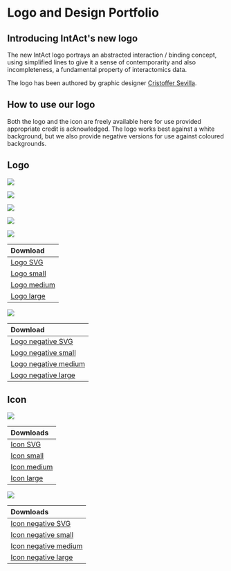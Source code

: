 # Logo and Design Portfolio

## Introducing IntAct's new logo

The new IntAct logo portrays an abstracted interaction / binding concept, using simplified lines to give it a sense of contemporarity and also incompleteness, a fundamental property of interactomics data.

The logo has been authored by graphic designer [Cristoffer Sevilla](https://www.behance.net/CristofferSevilla).

## How to use our logo

Both the logo and the icon are freely available here for use provided appropriate credit is acknowledged. The logo works best against a white background, but we also provide negative versions for use against coloured backgrounds.

## Logo

![](../.gitbook/assets/logo_gradient_250x82_transparentbg_300dpi.png)

![](https://github.com/intact-portal/intact-portal-documentation/blob/5253882821ce83f6580eadf9ecd73aa2e4c01922/assets/logo_gradient_250x82_transparentbg_300dpi.png)

![](https://github.com/intact-portal/intact-portal-documentation/blob/5253882821ce83f6580eadf9ecd73aa2e4c01922/assets/logo_gradient_250x82_transparentbg_300dpi.png)

![](https://github.com/intact-portal/intact-portal-documentation/blob/caddeaa5774f5584eb8302350a507a1e229cb921/assets/expansion.png)

![](https://raw.githubusercontent.com/intact-portal/intact-portal-documentation/master/assets/logo_gradient_250x82_transparentbg_300dpi.png)


| Download |
| :--- |
| [Logo SVG](https://github.com/intact-portal/intact-portal-documentation/tree/74585c74035aa205ff9ad503032228eae2e785f8/.gitbook/assets/icon_gradient_wca.svg) |
| [Logo small](https://github.com/intact-portal/intact-portal-documentation/tree/74585c74035aa205ff9ad503032228eae2e785f8/.gitbook/assets/logo_gradient_50x18_transparentbg_300dpi.png) |
| [Logo medium](https://github.com/intact-portal/intact-portal-documentation/tree/74585c74035aa205ff9ad503032228eae2e785f8/.gitbook/assets/logo_gradient_150x50_transparentbg_300dpi.png) |
| [Logo large](https://github.com/intact-portal/intact-portal-documentation/tree/74585c74035aa205ff9ad503032228eae2e785f8/.gitbook/assets/logo_gradient_250x82_transparentbg_300dpi.png) |

![](../.gitbook/assets/intact_white_wca_w_bckg.png)

| Download |
| :--- |
| [Logo negative SVG](https://github.com/intact-portal/intact-portal-documentation/tree/74585c74035aa205ff9ad503032228eae2e785f8/.gitbook/assets/intact_white_wca.svg) |
| [Logo negative small](https://github.com/intact-portal/intact-portal-documentation/tree/74585c74035aa205ff9ad503032228eae2e785f8/.gitbook/assets/logo_white_50x18_transparentbg_300dpi.png) |
| [Logo negative medium](https://github.com/intact-portal/intact-portal-documentation/tree/74585c74035aa205ff9ad503032228eae2e785f8/.gitbook/assets/logo_white_150x50_transparentbg_300dpi.png) |
| [Logo negative large](https://github.com/intact-portal/intact-portal-documentation/tree/74585c74035aa205ff9ad503032228eae2e785f8/.gitbook/assets/logo_white_250x82_transparentbg_300dpi.png) |

## Icon

![](../.gitbook/assets/icon_gradient_wca.svg)

| Downloads |
| :--- |
| [Icon SVG](https://github.com/intact-portal/intact-portal-documentation/tree/74585c74035aa205ff9ad503032228eae2e785f8/.gitbook/assets/icon_gradient_wca.svg) |
| [Icon small](https://github.com/intact-portal/intact-portal-documentation/tree/74585c74035aa205ff9ad503032228eae2e785f8/.gitbook/assets/icon_gradient_50x50_transparentbg_300dpi.png) |
| [Icon medium](https://github.com/intact-portal/intact-portal-documentation/tree/74585c74035aa205ff9ad503032228eae2e785f8/.gitbook/assets/icon_gradient_150x150_transparentbg_300dpi.png) |
| [Icon large](https://github.com/intact-portal/intact-portal-documentation/tree/74585c74035aa205ff9ad503032228eae2e785f8/.gitbook/assets/icon_gradient_250x250_transparentbg_300dpi.png) |

![](../.gitbook/assets/icon_white_w_bckg.svg)

| Downloads |
| :--- |
| [Icon negative SVG](https://github.com/intact-portal/intact-portal-documentation/tree/74585c74035aa205ff9ad503032228eae2e785f8/.gitbook/assets/icon_white_wca.svg) |
| [Icon negative small](https://github.com/intact-portal/intact-portal-documentation/tree/74585c74035aa205ff9ad503032228eae2e785f8/.gitbook/assets/icon_white_50x50_transparentbg_300dpi.png) |
| [Icon negative medium](https://github.com/intact-portal/intact-portal-documentation/tree/74585c74035aa205ff9ad503032228eae2e785f8/.gitbook/assets/icon_white_150x150_transparentbg_300dpi.png) |
| [Icon negative large](https://github.com/intact-portal/intact-portal-documentation/tree/74585c74035aa205ff9ad503032228eae2e785f8/.gitbook/assets/icon_white_250x250_transparentbg_300dpi.png) |

